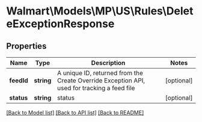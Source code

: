 # Walmart\Models\MP\US\Rules\DeleteExceptionResponse

## Properties

Name | Type | Description | Notes
------------ | ------------- | ------------- | -------------
**feedId** | **string** | A unique ID, returned from the Create Override Exception API, used for tracking a feed file | [optional]
**status** | **string** | status | [optional]


[[Back to Model list]](./) [[Back to API list]](../../../../../README.md#supported-apis) [[Back to README]](../../../../../README.md)
